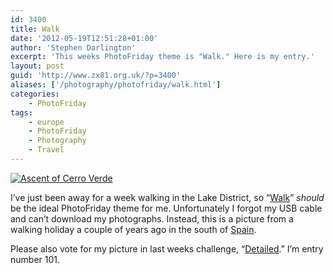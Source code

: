 ```yaml
---
id: 3400
title: Walk
date: '2012-05-19T12:51:28+01:00'
author: 'Stephen Darlington'
excerpt: 'This weeks PhotoFriday theme is "Walk." Here is my entry.'
layout: post
guid: 'http://www.zx81.org.uk/?p=3400'
aliases: ['/photography/photofriday/walk.html']
categories:
    - PhotoFriday
tags:
    - europe
    - PhotoFriday
    - Photography
    - Travel
---
```


[![Ascent of Cerro Verde](https://i0.wp.com/farm4.staticflickr.com/3438/3961264357_a8f0b4de08.jpg?resize=334%2C500)](http://www.flickr.com/photos/stephendarlington/3961264357/ "Ascent of Cerro Verde by stephendarlington, on Flickr")

I’ve just been away for a week walking in the Lake District, so “[Walk](http://www.photofriday.com/archives/challenge/001188.php)” *should* be the ideal PhotoFriday theme for me. Unfortunately I forgot my USB cable and can’t download my photographs. Instead, this is a picture from a walking holiday a couple of years ago in the south of [Spain](http://www.zx81.org.uk/travel/canillas-de-albaida-spain.html).

Please also vote for my picture in last weeks challenge, “[Detailed](http://www.photofriday.com/linkviewer.php?id=1186).” I’m entry number 101.